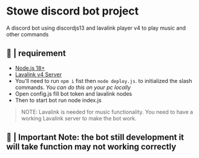 # Stowe discord bot project
 A discord bot using discordjs13 and lavalink player v4 to play music and other commands

## 🚧 | requirement

- [Node.js 18+](https://nodejs.org/en/download/)
- [Lavalink v4 Server]([https://code.darrennathanael.com/how-to-lavalink](https://github.com/lavalink-devs/Lavalink/releases))
- You'll need to run `npm i` fist then `node deploy.js`. to initialized the slash commands. _You can do this on your pc
  locally_
- Open config.js fill bot token and lavalink nodes
- Then to start bot run node index.js
> NOTE: Lavalink is needed for music functionality. You need to have a working Lavalink server to make the bot work.

## 📝 | Important Note: the bot still development it will take function may not working correctly



